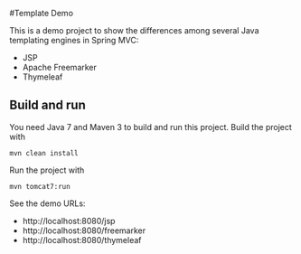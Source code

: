 #Template Demo

This is a demo project to show the differences among several Java templating engines in Spring MVC:
  - JSP
  - Apache Freemarker
  - Thymeleaf

## Build and run
You need Java 7 and Maven 3 to build and run this project.
Build the project with
    
    mvn clean install

Run the project with

    mvn tomcat7:run

See the demo URLs:
  - http://localhost:8080/jsp
  - http://localhost:8080/freemarker
  - http://localhost:8080/thymeleaf
